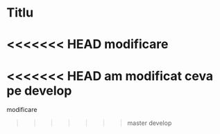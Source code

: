 # Titlu

<<<<<<< HEAD
modificare
=======
<<<<<<< HEAD
am modificat ceva pe develop
=======
modificare
>>>>>>> master
>>>>>>> develop
